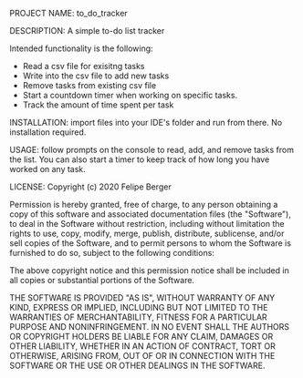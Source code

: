 PROJECT NAME: to_do_tracker

DESCRIPTION: A simple to-do list tracker

Intended functionality is the following:

- Read a csv file for exisitng tasks
- Write into the csv file to add new tasks
- Remove tasks from existing csv file
- Start a countdown timer when working on specific tasks. 
- Track the amount of time spent per task

INSTALLATION: import files into your IDE's folder and run from there. No installation required.

USAGE: follow prompts on the console to read, add, and remove tasks from the list. 
You can also start a timer to keep track of how long you have worked on any task.

LICENSE: Copyright (c) 2020 Felipe Berger

Permission is hereby granted, free of charge, to any person obtaining a copy
of this software and associated documentation files (the "Software"), to deal
in the Software without restriction, including without limitation the rights
to use, copy, modify, merge, publish, distribute, sublicense, and/or sell
copies of the Software, and to permit persons to whom the Software is
furnished to do so, subject to the following conditions:

The above copyright notice and this permission notice shall be included in all
copies or substantial portions of the Software.

THE SOFTWARE IS PROVIDED "AS IS", WITHOUT WARRANTY OF ANY KIND, EXPRESS OR
IMPLIED, INCLUDING BUT NOT LIMITED TO THE WARRANTIES OF MERCHANTABILITY,
FITNESS FOR A PARTICULAR PURPOSE AND NONINFRINGEMENT. IN NO EVENT SHALL THE
AUTHORS OR COPYRIGHT HOLDERS BE LIABLE FOR ANY CLAIM, DAMAGES OR OTHER
LIABILITY, WHETHER IN AN ACTION OF CONTRACT, TORT OR OTHERWISE, ARISING FROM,
OUT OF OR IN CONNECTION WITH THE SOFTWARE OR THE USE OR OTHER DEALINGS IN THE
SOFTWARE.
